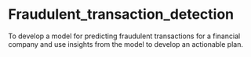 # Fraudulent_transaction_detection
To develop a model for predicting fraudulent transactions for a  financial company and use insights from the model to develop an actionable plan.


